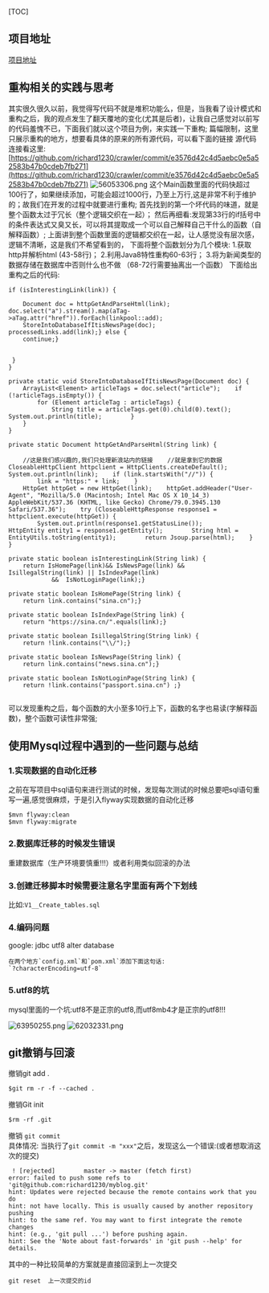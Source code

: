 [TOC]
## 项目地址
[项目地址](https://github.com/richard1230/crawler)
## 重构相关的实践与思考
其实很久很久以前，我觉得写代码不就是堆积功能么，但是，当我看了设计模式和重构之后，我的观点发生了翻天覆地的变化(尤其是后者)，让我自己感觉对以前写的代码羞愧不已，下面我们就以这个项目为例，来实践一下重构;
篇幅限制，这里只展示重构的地方，想要看具体的原来的所有源代码，可以看下面的链接
源代码连接看这里:
[https://github.com/richard1230/crawler/commit/e3576d42c4d5aebc0e5a52583b47b0cdeb7fb271](https://github.com/richard1230/crawler/commit/e3576d42c4d5aebc0e5a52583b47b0cdeb7fb271)
![56053306.png](crawlerProjectSummary_files/56053306.png)
这个Main函数里面的代码快超过100行了，如果继续添加，可能会超过1000行，乃至上万行,这是非常不利于维护的；故我们在开发的过程中就要进行重构;
首先找到的第一个坏代码的味道，就是整个函数太过于冗长（整个逻辑交织在一起）；
然后再细看:发现第33行的if括号中的条件表达式又臭又长，可以将其提取成一个可以自己解释自己干什么的函数（自解释函数）;
上面讲到整个函数里面的逻辑都交织在一起，让人感觉没有层次感，逻辑不清晰，这是我们不希望看到的，
下面将整个函数划分为几个模块:
1.获取http并解析html (43-58行)；
2.利用Java8特性重构60-63行；
3.将为新闻类型的数据存储在数据库中否则什么也不做 （68-72行需要抽离出一个函数）
下面给出重构之后的代码:
```
if (isInterestingLink(link)) {

    Document doc = httpGetAndParseHtml(link);    doc.select("a").stream().map(aTag->aTag.attr("href")).forEach(linkpool::add);
    StoreIntoDatabaseIfItisNewsPage(doc);    processedLinks.add(link);} else {
    continue;}


 }
}

private static void StoreIntoDatabaseIfItisNewsPage(Document doc) {
    ArrayList<Element> articleTags = doc.select("article");    if (!articleTags.isEmpty()) {
        for (Element articleTag : articleTags) {
            String title = articleTags.get(0).child(0).text();            System.out.println(title);        }
    }
}

private static Document httpGetAndParseHtml(String link) {

    //这是我们感兴趣的,我们只处理新浪站内的链接    //就是拿到它的数据    CloseableHttpClient httpclient = HttpClients.createDefault();    System.out.println(link);    if (link.startsWith("//")) {
        link = "https:" + link;    }
    HttpGet httpGet = new HttpGet(link);    httpGet.addHeader("User-Agent", "Mozilla/5.0 (Macintosh; Intel Mac OS X 10_14_3) AppleWebKit/537.36 (KHTML, like Gecko) Chrome/79.0.3945.130 Safari/537.36");    try (CloseableHttpResponse response1 = httpclient.execute(httpGet)) {
        System.out.println(response1.getStatusLine());        HttpEntity entity1 = response1.getEntity();        String html = EntityUtils.toString(entity1);        return Jsoup.parse(html);    }
}

private static boolean isInterestingLink(String link) {
    return IsHomePage(link)&& IsNewsPage(link) && IsillegalString(link) || IsIndexPage(link)
            &&  IsNotLoginPage(link);}

private static boolean IsHomePage(String link) {
    return link.contains("sina.cn");}

private static boolean IsIndexPage(String link) {
    return "https://sina.cn/".equals(link);}

private static boolean IsillegalString(String link) {
    return !link.contains("\\/");}

private static boolean IsNewsPage(String link) {
    return link.contains("news.sina.cn");}

private static boolean IsNotLoginPage(String link) {
    return !link.contains("passport.sina.cn") ;}


```
可以发现重构之后，每个函数的大小至多10行上下，函数的名字也易读(字解释函数)，整个函数可读性非常强;


## 使用Mysql过程中遇到的一些问题与总结
### 1.实现数据的自动化迁移
之前在写项目中sql语句来进行测试的时候，发现每次测试的时候总要吧sql语句重写一遍,感觉很麻烦，于是引入flyway实现数据的自动化迁移
```
$mvn flyway:clean
$mvn flyway:migrate
```
### 2.数据库迁移的时候发生错误
重建数据库（生产环境要慎重!!!）或者利用类似回滚的办法


### 3.创建迁移脚本时候需要注意名字里面有两个下划线
比如:`V1__Create_tables.sql`


### 4.编码问题
google: jdbc utf8 alter database
```
在两个地方`config.xml`和`pom.xml`添加下面这句话:
`?characterEncoding=utf-8`
```
### 5.utf8的坑
mysql里面的一个坑:utf8不是正宗的utf8,而utf8mb4才是正宗的utf8!!!

![63950255.png](crawlerProjectSummary_files/63950255.png)
![62032331.png](crawlerProjectSummary_files/62032331.png)


## git撤销与回滚
撤销git add .
```
$git rm -r -f --cached .

```
撤销Git init
```
$rm -rf .git

```
撤销 `git commit ` </br>
具体情况:
当执行了`git commit -m "xxx"`之后，发现这么一个错误:(或者想取消这次的提交)
```
 ! [rejected]        master -> master (fetch first)
error: failed to push some refs to 'git@github.com:richard1230/myblog.git'
hint: Updates were rejected because the remote contains work that you do
hint: not have locally. This is usually caused by another repository pushing
hint: to the same ref. You may want to first integrate the remote changes
hint: (e.g., 'git pull ...') before pushing again.
hint: See the 'Note about fast-forwards' in 'git push --help' for details.
```
其中的一种比较简单的方案就是直接回滚到上一次提交
```
git reset  上一次提交的id

```





